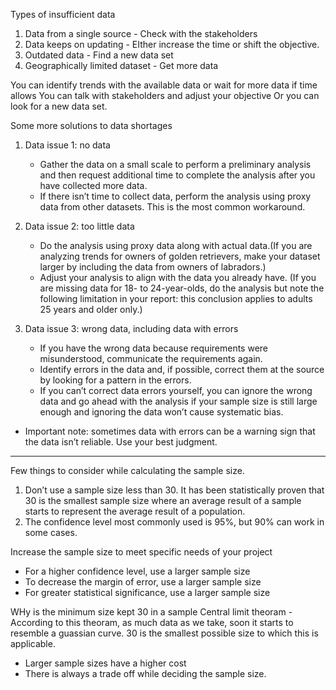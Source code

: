  Types of insufficient data 
1. Data from a single source - Check with the stakeholders 
2. Data keeps on updating - EIther increase the time or shift the objective.
3. Outdated data - Find a new data set 
4. Geographically limited dataset - Get more data 

You can identify trends with the available data or wait for more data if time allows
You can talk with stakeholders and adjust your objective
Or you can look for a new data set.

Some more solutions to data shortages 
1. Data issue 1: no data
   - Gather the data on a small scale to perform a preliminary analysis and then request additional time to complete the analysis after you have collected more data. 
   - If there isn’t time to collect data, perform the analysis using proxy data from other datasets. This is the most common workaround.

2. Data issue 2: too little data
   - Do the analysis using proxy data along with actual data.(If you are analyzing trends for owners of golden retrievers, make your dataset larger by including the data from owners of labradors.)
   - Adjust your analysis to align with the data you already have. (If you are missing data for 18- to 24-year-olds, do the analysis but note the following limitation in your report: this conclusion applies to adults 25 years and older only.)

3. Data issue 3: wrong data, including data with errors
   - If you have the wrong data because requirements were misunderstood, communicate the requirements again.
   - Identify errors in the data and, if possible, correct them at the source by looking for a pattern in the errors.
   - If you can’t correct data errors yourself, you can ignore the wrong data and go ahead with the analysis if your sample size is still large enough and ignoring the data won’t cause systematic bias. 
* Important note: sometimes data with errors can be a warning sign that the data isn’t reliable. Use your best judgment.

___________________________________________________________________________________________________________________________________________________________

Few things to consider while calculating the sample size.

1. Don’t use a sample size less than 30. It has been statistically proven that 30 is the smallest sample size where an average result of a sample starts to represent the average result of a population.
2. The confidence level most commonly used is 95%, but 90% can work in some cases. 
   
Increase the sample size to meet specific needs of your project
- For a higher confidence level, use a larger sample size
- To decrease the margin of error, use a larger sample size
- For greater statistical significance, use a larger sample size

WHy is the minimum size kept 30 in a sample 
Central limit theoram - According to this theoram, as much data as we take, soon it starts to resemble a guassian curve. 30 is the smallest possible size to which this is applicable.

- Larger sample sizes have a higher cost
- There is always a trade off while deciding the sample size.

